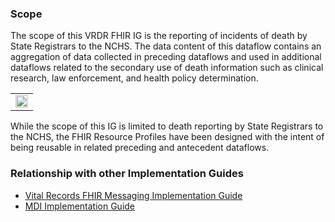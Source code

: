### Scope
The scope of this VRDR FHIR IG is the reporting of incidents of death by State Registrars to the NCHS. The data content of this dataflow contains an aggregation of data collected in preceding dataflows and used in additional dataflows related to the secondary use of death information such as clinical research, law enforcement, and health policy determination.

<center>
<table><tr><td><img src="Scope.png" style="width:100%;"/></td></tr></table>
</center>

While the scope of this IG is limited to death reporting by State Registrars to the NCHS, the FHIR Resource Profiles have been designed with the intent of being reusable in related preceding and antecedent dataflows.

### Relationship with other Implementation Guides
* [Vital Records FHIR Messaging Implementation Guide](https://build.fhir.org/ig/nightingaleproject/vital_records_fhir_messaging_ig/branches/revert-to-flat-coded-causes-of-death/)
* [MDI Implementation Guide](https://build.fhir.org/ig/HL7/fhir-mdi-ig/)